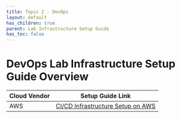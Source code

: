 ```yaml
---
title: Topic 2 - DevOps
layout: default
has_children: true
parent: Lab Infrastructure Setup Guide
has_toc: false
---
```


# DevOps Lab Infrastructure Setup Guide Overview

| Cloud Vendor | Setup Guide Link |
| ------------ | ---------------- |
| AWS | [CI/CD Infrastructure Setup on AWS](./aws/) |